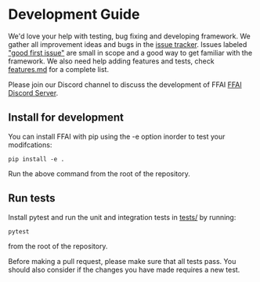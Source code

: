 # Development Guide
We'd love your help with testing, bug fixing and developing framework. We gather all improvement ideas and bugs in the [issue tracker](https://github.com/njustesen/ffai/issues). Issues labeled ["good first issue"](https://github.com/njustesen/ffai/issues?q=is%3Aissue+is%3Aopen+label%3A%22good+first+issue%22) are small in scope and a good way to get familiar with the framework. We also need help adding features and tests, check [features.md](features.md) for a complete list. 

Please join our Discord channel to discuss the development of FFAI [FFAI Discord Server](https://discord.gg/MTXMuae).

## Install for development
You can install FFAI with pip using the -e option inorder to test your modifcations:
```
pip install -e .
```
Run the above command from the root of the repository.

## Run tests
Install pytest and run the unit and integration tests in [tests/](../tests) by running:
```
pytest
```
from the root of the repository.

Before making a pull request, please make sure that all tests pass. You should also consider if the changes you have made requires a new test.

